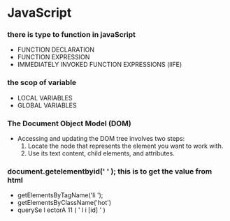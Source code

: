 # JavaScript 
### there is type to function in javaScript

- FUNCTION DECLARATION 
- FUNCTION EXPRESSION
- IMMEDIATELY INVOKED FUNCTION EXPRESSIONS (llFE)

### the scop of variable 

- LOCAL VARIABLES
- GLOBAL VARIABLES

### The Document Object Model (DOM)
 - Accessing and updating the DOM tree involves two steps:
   1. Locate the node that represents the element you want to work with.
   2. Use its text content, child elements, and attributes.

### document.getelementbyid(' ' ); this is to get the value from html 
- getElementsByTagName('li ');
- getElementsByClassName('hot')
- querySe l ectorA 11 ( ' l i [id] ' )